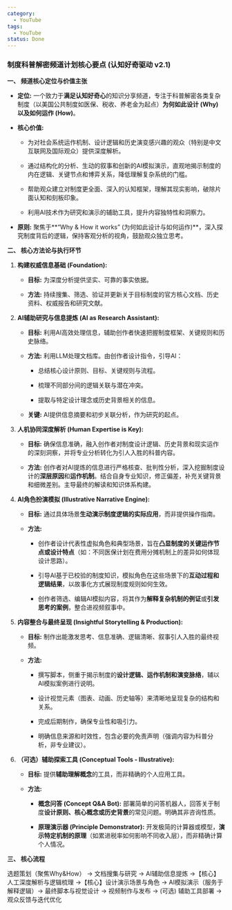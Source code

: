 ```yaml
---
category:
  - YouTube
tags:
  - YouTube
status: Done
---
```

### 制度科普解密频道计划核心要点 (认知好奇驱动 v2.1)

**一、 频道核心定位与价值主张**

- **定位:** 一个致力于**满足认知好奇心**的知识分享频道，专注于科普解密各类复杂制度（以美国公共制度如医保、税收、养老金为起点）**为何如此设计 (Why) 以及如何运作 (How)**。
    
- **核心价值:**
    
    - 为对社会系统运作机制、设计逻辑和历史演变感兴趣的观众（特别是中文互联网及国际观众）提供深度解析。
        
    - 通过结构化的分析、生动的叙事和创新的AI模拟演示，直观地揭示制度的内在逻辑、关键节点和博弈关系，降低理解复杂系统的门槛。
        
    - 帮助观众建立对制度更全面、深入的认知框架，理解其现实影响，破除片面认知和刻板印象。
        
    - 利用AI技术作为研究和演示的辅助工具，提升内容独特性和洞察力。
        
- **原则:** 聚焦于**“Why & How it works” (为何如此设计与如何运作)**，深入探究制度背后的逻辑，保持客观分析的视角，鼓励观众独立思考。
    

**二、 核心方法论与执行环节**

1. **构建权威信息基础 (Foundation):**
    
    - **目标:** 为深度分析提供坚实、可靠的事实依据。
        
    - **方法:** 持续搜集、筛选、验证并更新关于目标制度的官方核心文档、历史资料、权威报告和研究文献。
        
2. **AI辅助研究与信息提炼 (AI as Research Assistant):**
    
    - **目标:** 利用AI高效处理信息，辅助创作者快速把握制度框架、关键规则和历史脉络。
        
    - **方法:** 利用LLM处理文档库。由创作者设计指令，引导AI：
        
        - 总结核心设计原则、目标、关键规则与流程。
            
        - 梳理不同部分间的逻辑关联与潜在冲突。
            
        - 提取与特定设计理念或历史背景相关的信息。
            
    - **关键:** AI提供信息摘要和初步关联分析，作为研究的起点。
        
3. **人机协同深度解析 (Human Expertise is Key):**
    
    - **目标:** 确保信息准确，融入创作者对制度设计逻辑、历史背景和现实运作的深刻洞察，并将专业分析转化为引人入胜的科普内容。
        
    - **方法:** 创作者对AI提炼的信息进行严格核查、批判性分析，深入挖掘制度设计的**深层原因**和**运作机制**。结合自身专业知识，修正偏差，补充关键背景和细微差别。主导最终的解读和知识体系构建。
        
4. **AI角色扮演模拟 (Illustrative Narrative Engine):**
    
    - **目标:** 通过具体场景**生动演示制度逻辑的实际应用**，而非提供操作指南。
        
    - **方法:**
        
        - 创作者设计代表性虚拟角色和典型场景，旨在**凸显制度的关键运作节点或设计特点**（如：不同医保计划在费用分摊机制上的差异如何体现设计思路）。
            
        - 引导AI基于已校验的制度知识，模拟角色在这些场景下的**互动过程和逻辑结果**，以故事化方式展现制度规则如何生效。
            
        - 创作者筛选、编辑AI模拟内容，将其作为**解释复杂机制的例证**或**引发思考的案例**，整合进视频叙事中。
            
5. **内容整合与最终呈现 (Insightful Storytelling & Production):**
    
    - **目标:** 制作出能激发思考、信息准确、逻辑清晰、叙事引人入胜的最终视频。
        
    - **方法:**
        
        - 撰写脚本，侧重于揭示制度的**设计逻辑、运作机制和演变脉络**，辅以AI模拟案例进行说明。
            
        - 设计视觉元素（图表、动画、历史轴等）来清晰地呈现复杂的结构和关系。
            
        - 完成后期制作，确保专业性和吸引力。
            
        - 明确信息来源和时效性，包含必要的免责声明（强调内容为科普分析，非专业建议）。
            
6. **（可选）辅助探索工具 (Conceptual Tools - Illustrative):**
    
    - **目标:** 提供**辅助理解概念**的工具，而非精确的个人应用工具。
        
    - **方法:**
        
        - **概念问答 (Concept Q&A Bot):** 部署简单的问答机器人，回答关于制度**设计原则、核心概念或历史背景**的常见问题。明确其非咨询性质。
            
        - **原理演示器 (Principle Demonstrator):** 开发极简的计算器或模型，**演示特定机制的原理**（如累进税率如何影响不同收入层），而非精确计算个人情况。
            

**三、 核心流程**

选题策划（聚焦Why&How） -> 文档搜集与研究 -> AI辅助信息提炼 ->【核心】人工深度解析与逻辑梳理 ->【核心】设计演示场景与角色 -> AI模拟演示（服务于解释逻辑）-> 最终脚本与视觉设计 -> 视频制作与发布 -> (可选) 辅助工具部署 -> 观众反馈与迭代优化